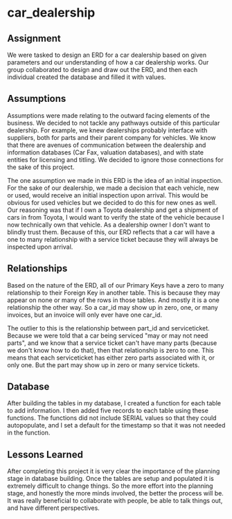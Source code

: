 # car_dealership

## Assignment
We were tasked to design an ERD for a car dealership based on given parameters and our understanding of how a car dealership works.
Our group collaborated to design and draw out the ERD, and then each individual created the database and filled it with values.

## Assumptions
Assumptions were made relating to the outward facing elements of the business. We decided to not tackle any pathways outside of
this particular dealership. For example, we knew dealerships probably interface with suppliers, both for parts and their parent company
for vehicles. We know that there are avenues of communication between the dealership and information databases (Car Fax, valuation databases),
and with state entities for licensing and titling. We decided to ignore those connections for the sake of this project.<br>

The one assumption we made in this ERD is the idea of an initial inspection. For the sake of our dealership, we made a decision that
each vehicle, new or used, would receive an initial inspection upon arrival. This would be obvious for used vehicles but we decided
to do this for new ones as well. Our reasoning was that if I own a Toyota dealership and get a shipment of cars in from Toyota, I would
want to verify the state of the vehicle because I now technically own that vehicle. As a dealership owner I don't want to blindly trust them.
Because of this, our ERD reflects that a car will have a one to many relationship with a service ticket because they will always be inspected
upon arrival.

## Relationships
Based on the nature of the ERD, all of our Primary Keys have a zero to many relationship to their Foreign Key in another table. This is because
they may appear on none or many of the rows in those tables. And mostly it is a one relationship the other way. So a car_id may show up in zero, one,
or many invoices, but an invoice will only ever have one car_id.<br>

The outlier to this is the relationship between part_id and serviceticket. Because we were told that a car being serviced "may or may not need parts",
and we know that a service ticket can't have many parts (because we don't know how to do that), then that relationship is zero to one. This means that each
serviceticket has either zero parts associated with it, or only one. But the part may show up in zero or many service tickets.

## Database
After building the tables in my database, I created a function for each table to add information. I then added five records to each table using these functions.
The functions did not include SERIAL values so that they could autopopulate, and I set a default for the timestamp so that it was not needed in the function.

## Lessons Learned
After completing this project it is very clear the importance of the planning stage in database building. Once the tables are setup and populated it is extremely
difficult to change things. So the more effort into the planning stage, and honestly the more minds involved, the better the process will be. It was really beneficial
to collaborate with people, be able to talk things out, and have different perspectives.
